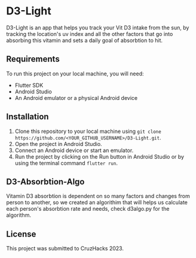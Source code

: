 # D3-Light

D3-Light is an app that helps you track your Vit D3 intake from the sun, by tracking the location's uv index and all the other factors that go into absorbing this vitamin and sets a daily goal of absorbtion to hit.

## Requirements
To run this project on your local machine, you will need:
- Flutter SDK
- Android Studio
- An Android emulator or a physical Android device

## Installation
1. Clone this repository to your local machine using `git clone https://github.com/<YOUR_GITHUB_USERNAME>/D3-Light.git`.
2. Open the project in Android Studio.
3. Connect an Android device or start an emulator.
4. Run the project by clicking on the Run button in Android Studio or by using the terminal command `flutter run`.

## D3-Absorbtion-Algo
Vitamin D3 absorbtion is dependent on so many factors and changes from person to another, so we created an algorithim that will helps us calculate each person's absorbtion rate and needs, check d3algo.py for the algorithm.

## License
This project was submitted to CruzHacks 2023.
